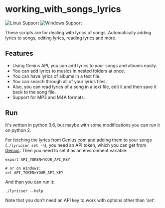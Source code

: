 
# working_with_songs_lyrics
![Linux Support](https://img.shields.io/badge/Linux-Support-brightgreen.svg)
![Windows Support](https://img.shields.io/badge/Windows-Support-brightgreen.svg)


These scripts are for dealing with lyrics of songs. Automatically adding lyrics to songs, editing lyrics, reading lyrics and more.


## Features
- Using Genius API, you can add lyrics to your songs and albums easily.
- You can add lyrics to musics in nested folders at once.
- You can have lyrics of albums in a text file.
- You can search through all of your lyrics files.
- Also, you can read lyrics of a song in a text file, edit it and then save it back to the song file.
- Support for MP3 and M4A formats.


## Run
It's written in python 3.6, but maybe with some modifications you can run it on python 2.

For fetching the lyrics from Genius.com and adding them to your songs (`./lyricser set -h`),
you need an API token, which you can get from [Genius](https://genius.com/api-clients).
Then you need to set it as an environment variable:
```
export API_TOKEN=YOUR_API_KEY

# or on Windows:
set API_TOKEN=YOUR_API_KEY
```
And then you can run it:
```
./lyricser --help
```
Note that you don't need an API key to work with options other than '_set_'.
